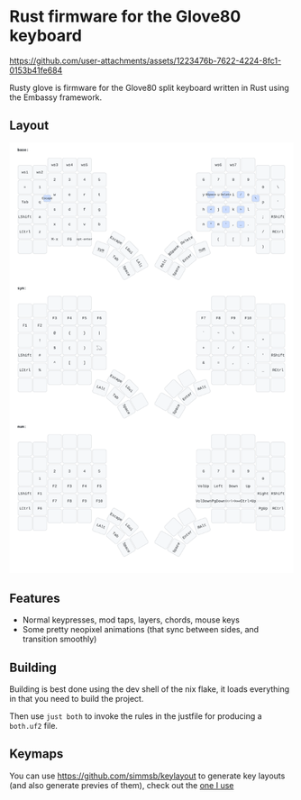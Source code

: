 # Rust firmware for the Glove80 keyboard

https://github.com/user-attachments/assets/1223476b-7622-4224-8fc1-0153b41fe684

Rusty glove is firmware for the Glove80 split keyboard written in Rust
using the Embassy framework.

## Layout

![Default Layout](layouts/rusty-glove.svg)

## Features

- Normal keypresses, mod taps, layers, chords, mouse keys
- Some pretty neopixel animations (that sync between sides, and transition smoothly)

## Building

Building is best done using the dev shell of the nix flake, it loads everything in that you need to build the project.

Then use `just both` to invoke the rules in the justfile for producing a `both.uf2` file.

## Keymaps

You can use https://github.com/simmsb/keylayout to generate key layouts (and
also generate previes of them), check out the [one I use](layouts/rusty-glove.kl)
